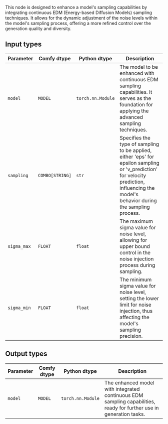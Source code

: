 
This node is designed to enhance a model's sampling capabilities by integrating continuous EDM (Energy-based Diffusion Models) sampling techniques. It allows for the dynamic adjustment of the noise levels within the model's sampling process, offering a more refined control over the generation quality and diversity.
## Input types
| Parameter   | Comfy dtype | Python dtype        | Description |
|-------------|--------------|----------------------|-------------|
| `model`     | `MODEL`     | `torch.nn.Module`   | The model to be enhanced with continuous EDM sampling capabilities. It serves as the foundation for applying the advanced sampling techniques. |
| `sampling`  | `COMBO[STRING]` | `str`             | Specifies the type of sampling to be applied, either 'eps' for epsilon sampling or 'v_prediction' for velocity prediction, influencing the model's behavior during the sampling process. |
| `sigma_max` | `FLOAT`     | `float`             | The maximum sigma value for noise level, allowing for upper bound control in the noise injection process during sampling. |
| `sigma_min` | `FLOAT`     | `float`             | The minimum sigma value for noise level, setting the lower limit for noise injection, thus affecting the model's sampling precision. |

## Output types

| Parameter | Comfy dtype | Python dtype        | Description |
|-----------|-------------|----------------------|-------------|
| `model`   | `MODEL`     | `torch.nn.Module`   | The enhanced model with integrated continuous EDM sampling capabilities, ready for further use in generation tasks. |